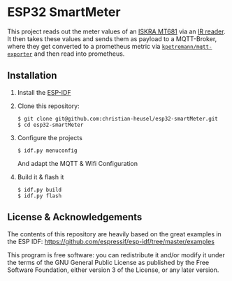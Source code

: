 # ESP32 SmartMeter

This project reads out the meter values of an [ISKRA MT681](https://wiki.volkszaehler.org/hardware/channels/meters/power/edl-ehz/iskraemeco_mt681) via an [IR reader](https://wiki.volkszaehler.org/hardware/controllers/ir-schreib-lesekopf). It then takes these values and sends them as payload to a MQTT-Broker, where they get converted to a prometheus metric via [`kpetremann/mqtt-exporter`](https://github.com/kpetremann/mqtt-exporter) and then read into prometheus.

## Installation

1. Install the [ESP-IDF](https://docs.espressif.com/projects/esp-idf/en/latest/esp32/get-started/index.html#manual-installation)

2. Clone this repository:
   ```
   $ git clone git@github.com:christian-heusel/esp32-smartMeter.git
   $ cd esp32-smartMeter
   ```

3. Configure the projects
   ```
   $ idf.py menuconfig
   ```
   And adapt the MQTT & Wifi Configuration

4. Build it & flash it
   ```
   $ idf.py build
   $ idf.py flash
   ```

## License & Acknowledgements

The contents of this repository are heavily based on the great examples in the ESP IDF:
https://github.com/espressif/esp-idf/tree/master/examples

This program is free software: you can redistribute it and/or modify it under the terms of the GNU General Public License as published by the Free Software Foundation, either version 3 of the License, or any later version.
